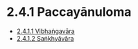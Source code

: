 

# 2.4.1 Paccayānuloma

* [2.4.1.1 Vibhaṅgavāra](2.4.1/2.4.1.1.md)
* [2.4.1.2 Saṅkhyāvāra](2.4.1/2.4.1.2.md)



